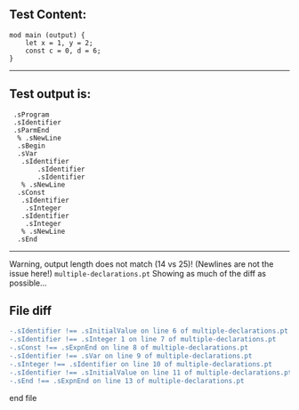 
Test Content: 
-------------------------
```
mod main (output) {
    let x = 1, y = 2;
    const c = 0, d = 6;
}
```
------------------------
Test output is: 
-------------------------
```
 .sProgram
 .sIdentifier
 .sParmEnd
  % .sNewLine
  .sBegin
  .sVar
   .sIdentifier
       .sIdentifier
       .sIdentifier
   % .sNewLine
  .sConst
   .sIdentifier
    .sInteger
   .sIdentifier
    .sInteger
   % .sNewLine
  .sEnd

```
------------------------
Warning, output length does not match (14 vs 25)!  (Newlines are not the issue here!) `multiple-declarations.pt`
Showing as much of the diff as possible...

File diff
-------------------------
```diff
-.sIdentifier !== .sInitialValue on line 6 of multiple-declarations.pt
-.sIdentifier !== .sInteger 1 on line 7 of multiple-declarations.pt
-.sConst !== .sExpnEnd on line 8 of multiple-declarations.pt
-.sIdentifier !== .sVar on line 9 of multiple-declarations.pt
-.sInteger !== .sIdentifier on line 10 of multiple-declarations.pt
-.sIdentifier !== .sInitialValue on line 11 of multiple-declarations.pt
-.sEnd !== .sExpnEnd on line 13 of multiple-declarations.pt

```
end file
